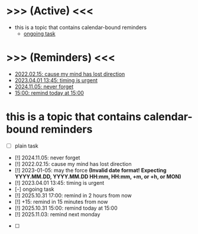 # >>> (Active) <<<
- this is a topic that contains calendar-bound reminders
    - [ongoing task](main.md#L17)

# >>> (Reminders) <<<
- [2022.02.15: cause my mind has lost direction](main.md#L14)
- [2023.04.01 13:45: timing is urgent](main.md#L16)
- [2024.11.05: never forget](main.md#L13)
- [15:00: remind today at 15:00](main.md#L20)

# this is a topic that contains calendar-bound reminders
- [ ] plain task
- [!] 2024.11.05: never forget
- [!] 2022.02.15: cause my mind has lost direction
- [!] 2023-01-05: may the force **(Invalid date format! Expecting YYYY.MM.DD, YYYY.MM.DD HH:mm, HH:mm, +<N>m, or +<N>h, or MON)**
- [!] 2023.04.01 13:45: timing is urgent
- [-] ongoing task
- [!] 2025.10.31 17:00: remind in 2 hours from now
- [!] +15: remind in 15 minutes from now
- [!] 2025.10.31 15:00: remind today at 15:00
- [!] 2025.11.03: remind next monday
- [ ] 
